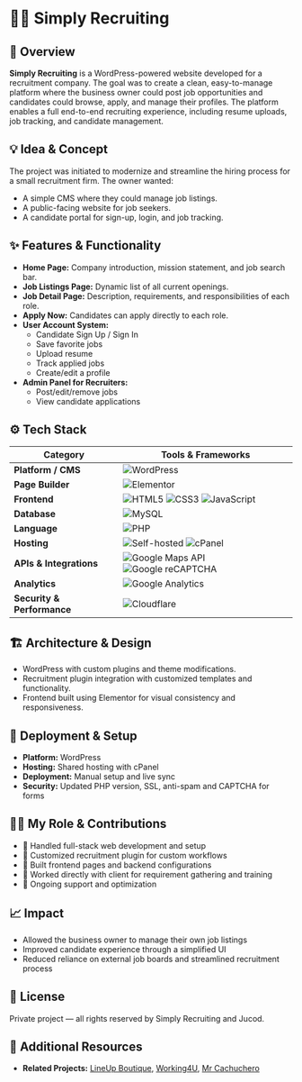 # 🧑‍💼 Simply Recruiting

## 🧭 Overview
**Simply Recruiting** is a WordPress-powered website developed for a recruitment company. The goal was to create a clean, easy-to-manage platform where the business owner could post job opportunities and candidates could browse, apply, and manage their profiles. The platform enables a full end-to-end recruiting experience, including resume uploads, job tracking, and candidate management.

## 💡 Idea & Concept
The project was initiated to modernize and streamline the hiring process for a small recruitment firm. The owner wanted:
- A simple CMS where they could manage job listings.
- A public-facing website for job seekers.
- A candidate portal for sign-up, login, and job tracking.

## ✨ Features & Functionality
- **Home Page:** Company introduction, mission statement, and job search bar.
- **Job Listings Page:** Dynamic list of all current openings.
- **Job Detail Page:** Description, requirements, and responsibilities of each role.
- **Apply Now:** Candidates can apply directly to each role.
- **User Account System:**
  - Candidate Sign Up / Sign In
  - Save favorite jobs
  - Upload resume
  - Track applied jobs
  - Create/edit a profile
- **Admin Panel for Recruiters:**
  - Post/edit/remove jobs
  - View candidate applications

## ⚙️ Tech Stack
| **Category**           | **Tools & Frameworks** |
|------------------------|------------------------|
| **Platform / CMS**     | ![WordPress](https://img.shields.io/badge/WordPress-21759B?style=for-the-badge&logo=wordpress&logoColor=white) |
| **Page Builder**       | ![Elementor](https://img.shields.io/badge/Elementor-92003B?style=for-the-badge&logo=elementor&logoColor=white) |
| **Frontend**           | ![HTML5](https://img.shields.io/badge/HTML5-E34F26?style=for-the-badge&logo=html5&logoColor=white) ![CSS3](https://img.shields.io/badge/CSS3-1572B6?style=for-the-badge&logo=css3&logoColor=white) ![JavaScript](https://img.shields.io/badge/JavaScript-F7DF1E?style=for-the-badge&logo=javascript&logoColor=black) |
| **Database** | ![MySQL](https://img.shields.io/badge/MySQL-4479A1?style=for-the-badge&logo=mysql&logoColor=white) |
| **Language**           | ![PHP](https://img.shields.io/badge/PHP-777BB4?style=for-the-badge&logo=php&logoColor=white) |
| **Hosting**            | ![Self-hosted](https://img.shields.io/badge/Self--Hosted-000000?style=for-the-badge&logo=serverfault&logoColor=white) ![cPanel](https://img.shields.io/badge/cPanel-FF6C2C?style=for-the-badge&logo=cpanel&logoColor=white) |
| **APIs & Integrations** | ![Google Maps API](https://img.shields.io/badge/Google%20Maps%20API-4285F4?style=for-the-badge&logo=googlemaps&logoColor=white) ![Google reCAPTCHA](https://img.shields.io/badge/Google%20reCAPTCHA-4285F4?style=for-the-badge&logo=google&logoColor=white) |
| **Analytics**          | ![Google Analytics](https://img.shields.io/badge/Analytics-e37400?logo=googleanalytics&logoColor=white&style=for-the-badge) |
| **Security & Performance** | ![Cloudflare](https://img.shields.io/badge/Cloudflare-F38020?logo=cloudflare&logoColor=white&style=for-the-badge) |

## 🏗 Architecture & Design
- WordPress with custom plugins and theme modifications.
- Recruitment plugin integration with customized templates and functionality.
- Frontend built using Elementor for visual consistency and responsiveness.

## 🚀 Deployment & Setup
- **Platform:** WordPress
- **Hosting:** Shared hosting with cPanel
- **Deployment:** Manual setup and live sync
- **Security:** Updated PHP version, SSL, anti-spam and CAPTCHA for forms

## 🧑‍💻 My Role & Contributions
- 💼 Handled full-stack web development and setup
- 🔧 Customized recruitment plugin for custom workflows
- 🧱 Built frontend pages and backend configurations
- 🤝 Worked directly with client for requirement gathering and training
- 🔄 Ongoing support and optimization

## 📈 Impact
- Allowed the business owner to manage their own job listings
- Improved candidate experience through a simplified UI
- Reduced reliance on external job boards and streamlined recruitment process

## 🪪 License
Private project — all rights reserved by Simply Recruiting and Jucod.

## 🔗 Additional Resources
- **Related Projects:** [LineUp Boutique](#), [Working4U](#), [Mr Cachuchero](#)
